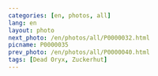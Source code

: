 ```yaml
---
categories: [en, photos, all]
lang: en
layout: photo
next_photo: /en/photos/all/P0000032.html
picname: P0000035
prev_photo: /en/photos/all/P0000040.html
tags: [Dead Oryx, Zuckerhut]
---
```

